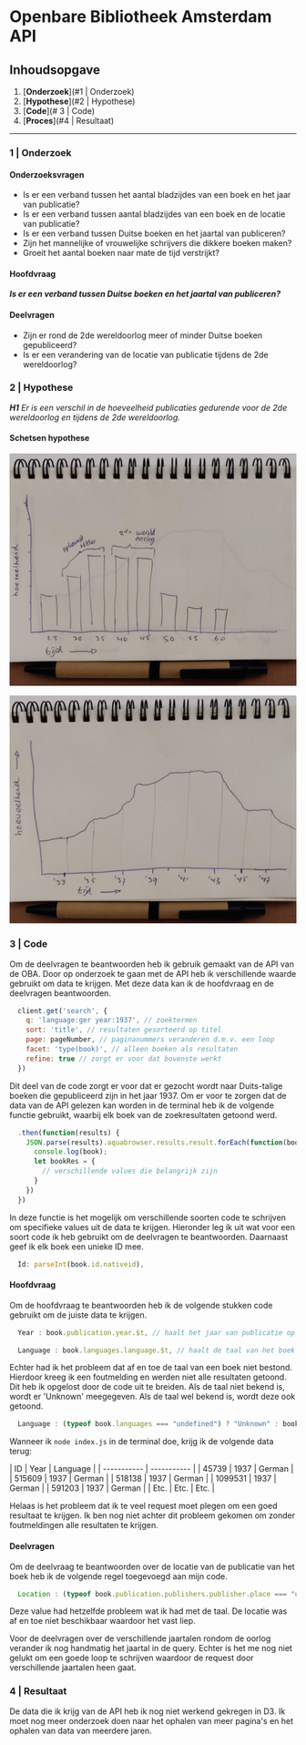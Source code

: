 # Openbare Bibliotheek Amsterdam API

## Inhoudsopgave
1. [**Onderzoek**](#1 | Onderzoek)
2. [**Hypothese**](#2 | Hypothese)
3. [**Code**](# 3 | Code)
4. [**Proces**](#4 | Resultaat)

___

### 1 | Onderzoek
#### Onderzoeksvragen
* Is er een verband tussen het aantal bladzijdes van een boek en het jaar van publicatie?
* Is er een verband tussen aantal bladzijdes van een boek en de locatie van publicatie?
* Is er een verband tussen Duitse boeken en het jaartal van publiceren?
* Zijn het mannelijke of vrouwelijke schrijvers die dikkere boeken maken?
* Groeit het aantal boeken naar mate de tijd verstrijkt?

#### Hoofdvraag
_**Is er een verband tussen Duitse boeken en het jaartal van publiceren?**_

#### Deelvragen
* Zijn er rond de 2de wereldoorlog meer of minder Duitse boeken gepubliceerd?
* Is er een verandering van de locatie van publicatie tijdens de 2de wereldoorlog?


### 2 | Hypothese

_**H1** Er is een verschil in de hoeveelheid publicaties gedurende voor de 2de wereldoorlog en tijdens de 2de wereldoorlog._

#### Schetsen hypothese
![](assets/readme-sketch-1.jpg)

![](assets/readme-sketch-2.jpg)

### 3 | Code
Om de deelvragen te beantwoorden heb ik gebruik gemaakt van de API van de OBA. Door op onderzoek te gaan met de API heb ik verschillende waarde gebruikt om data te krijgen. Met deze data kan ik de hoofdvraag en de deelvragen beantwoorden.

``` javascript
  client.get('search', {
    q: 'language:ger year:1937', // zoektermen
    sort: 'title', // resultaten gesorteerd op titel
    page: pageNumber, // paginanummers veranderen d.m.v. een loop
    facet: 'type(book)', // alleen boeken als resultaten
    refine: true // zorgt er voor dat bovenste werkt
  })
```

Dit deel van de code zorgt er voor dat er gezocht wordt naar Duits-talige boeken die gepubliceerd zijn in het jaar 1937. Om er voor te zorgen dat de data van de API gelezen kan worden in de terminal heb ik de volgende functie gebruikt, waarbij elk boek van de zoekresultaten getoond werd.
``` javascript
  .then(function(results) {
    JSON.parse(results).aquabrowser.results.result.forEach(function(book) {
      console.log(book);
      let bookRes = {
        // verschillende values die belangrijk zijn
      }
    })
  })
```

In deze functie is het mogelijk om verschillende soorten code te schrijven om specifieke values uit de data te krijgen. Hieronder leg ik uit wat voor een soort code ik heb gebruikt om de deelvragen te beantwoorden. Daarnaast geef ik elk boek een unieke ID mee.
``` javascript
  Id: parseInt(book.id.nativeid),
```

#### Hoofdvraag
Om de hoofdvraag te beantwoorden heb ik de volgende stukken code gebruikt om de juiste data te krijgen.
``` javascript
  Year : book.publication.year.$t, // haalt het jaar van publicatie op
```
``` javascript
  Language : book.languages.language.$t, // haalt de taal van het boek op
  ```
Echter had ik het probleem dat af en toe de taal van een boek niet bestond. Hierdoor kreeg ik een foutmelding en werden niet alle resultaten getoond. Dit heb ik opgelost door de code uit te breiden. Als de taal niet bekend is, wordt er 'Unknown' meegegeven. Als de taal wel bekend is, wordt deze ook getoond.
``` javascript
  Language : (typeof book.languages === "undefined") ? "Unknown" : book.languages.language.$t,
```
Wanneer ik ``node index.js`` in de terminal doe, krijg ik de volgende data terug:

| ID | Year | Language |
| ----------- | ----------- |
| 45739 | 1937 | German |
| 515609 | 1937 | German |
| 518138 | 1937 | German |
| 1099531 | 1937 | German |
| 591203 | 1937 | German |
| Etc. | Etc. | Etc. |

Helaas is het probleem dat ik te veel request moet plegen om een goed resultaat te krijgen. Ik ben nog niet achter dit probleem gekomen om zonder foutmeldingen alle resultaten te krijgen.

#### Deelvragen
Om de deelvraag te beantwoorden over de locatie van de publicatie van het boek heb ik de volgende regel toegevoegd aan mijn code.
``` javascript
  Location : (typeof book.publication.publishers.publisher.place === "undefined") ? "Unknown" :
```
Deze value had hetzelfde probleem wat ik had met de taal. De locatie was af en toe niet beschikbaar waardoor het vast liep.

Voor de deelvragen over de verschillende jaartalen rondom de oorlog verander ik nog handmatig het jaartal in de query. Echter is het me nog niet gelukt om een goede loop te schrijven waardoor de request door verschillende jaartalen heen gaat.

### 4 | Resultaat

De data die ik krijg van de API heb ik nog niet werkend gekregen in D3. Ik moet nog meer onderzoek doen naar het ophalen van meer pagina's en het ophalen van data van meerdere jaren.
